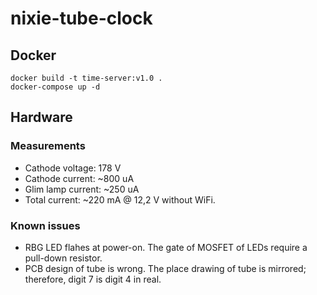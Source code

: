 # nixie-tube-clock

## Docker

```
docker build -t time-server:v1.0 .
docker-compose up -d
```

## Hardware

### Measurements
  * Cathode voltage: 178 V
  * Cathode current: ~800 uA
  * Glim lamp current: ~250 uA
  * Total current: ~220 mA @ 12,2 V without WiFi.
  
### Known issues
  * RBG LED flahes at power-on. The gate of MOSFET of LEDs require a pull-down resistor.
  * PCB design of tube is wrong. The place drawing of tube is mirrored; therefore, digit 7 is digit 4 in real.
